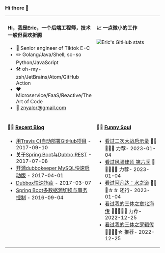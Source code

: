 ### Hi there 👋
<table width="960px">

<tr>
<td valign="top" width="50%">

#### Hi，我是Eric，一个后端工程师，技术一般但喜欢折腾

- :briefcase: Senior engineer of Tiktok E-C<br/>
- :pencil2: Golang/Java/Shell, so-so Python/JavaScript<br/>
- :hammer_and_wrench: oh-my-zsh/JetBrains/Atom/GitHub Action<br/>
- :hearts: Microservice/FaaS/Reactive/The Art of Code<br/>
- :email: znyalor@gmail.com<br/>
</td>

<td valign="top" width="50%">

#### 📈 一点微小的工作

![Eric's GitHub stats](https://github-readme-stats.vercel.app/api?username=zylele&show_icons=true&count_private=true&theme=vue)
  
</td>
</tr>

<tr>
<td valign="top" width="50%">

#### 🤹‍♀️ <a href="https://zylele.github.io/" target="_blank">Recent Blog</a>

<!-- START_SECTION:blog -->
* <a href='https://zylele.github.io/2017/09/10/%E7%94%A8Travis%20CI%E8%87%AA%E5%8A%A8%E9%83%A8%E7%BD%B2GitHub%E9%A1%B9%E7%9B%AE/' target='_blank'>用Travis CI自动部署GitHub项目</a> - 2017-09-10
* <a href='https://zylele.github.io/2017/07/08/%E5%85%B3%E4%BA%8ESpring%20Boot%E4%B8%8EDubbo%20REST/' target='_blank'>关于Spring Boot与Dubbo REST</a> - 2017-07-08
* <a href='https://zylele.github.io/2017/04/01/%E4%BA%8C%E6%AC%A1%E5%BC%80%E6%BA%90dubbokeeper%20MySQL%E5%BF%AB%E9%80%9F%E5%90%AF%E5%8A%A8%E7%89%88/' target='_blank'>开源dubbokeeper MySQL快速启动版</a> - 2017-04-01
* <a href='https://zylele.github.io/2017/03/07/dubbox%E5%BF%AB%E9%80%9F%E6%8C%87%E5%8D%97/' target='_blank'>Dubbox快速指南</a> - 2017-03-07
* <a href='https://zylele.github.io/2016/09/04/Spring%20Boot%E5%A4%9A%E6%95%B0%E6%8D%AE%E6%BA%90%E5%88%87%E6%8D%A2%E4%B8%8E%E4%BA%8B%E5%8A%A1%E6%8E%A7%E5%88%B6/' target='_blank'>Spring Boot多数据源切换与事务控制</a> - 2016-09-04
<!-- END_SECTION:blog -->
</td>
  
<td valign="top" width="50%">

#### 🤾‍♂️ <a href="https://www.douban.com/people/znyalor/" target="_blank">Funny Soul</a>

<!-- START_SECTION:douban -->
* <a href='http://movie.douban.com/subject/4050029/' target='_blank'>看过二次大战启示录</a> 🌟🌟🌟🌟🌟 力荐- 2023-01-04
* <a href='http://movie.douban.com/subject/34951007/' target='_blank'>看过风骚律师 第六季</a> 🌟🌟🌟🌟🌟 力荐- 2023-01-04
* <a href='http://movie.douban.com/subject/4811774/' target='_blank'>看过阿凡达：水之道</a> 🌟🌟🌟☆☆ 还行- 2023-01-04
* <a href='http://movie.douban.com/subject/34892096/' target='_blank'>看过我的三体之章北海传</a> 🌟🌟🌟🌟🌟 力荐- 2022-12-25
* <a href='http://movie.douban.com/subject/30272798/' target='_blank'>看过我的三体之罗辑传</a> 🌟🌟🌟🌟☆ 推荐- 2022-12-25
<!-- END_SECTION:douban -->
</td>
</tr>
</table>
